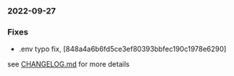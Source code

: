 ### 2022-09-27

### Fixes
+ .env typo fix, [848a4a6b6fd5ce3ef80393bbfec190c1978e6290]

see <a href='https://github.com/mrjackwills/belugasnooze_pi/blob/main/CHANGELOG.md'>CHANGELOG.md</a> for more details
